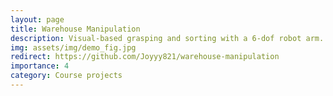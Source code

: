 ```yaml
---
layout: page
title: Warehouse Manipulation
description: Visual-based grasping and sorting with a 6-dof robot arm.
img: assets/img/demo_fig.jpg
redirect: https://github.com/Joyyy821/warehouse-manipulation
importance: 4
category: Course projects
---
```

